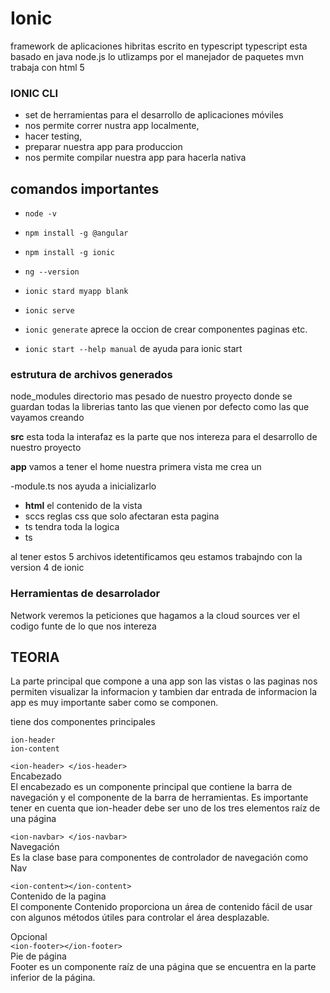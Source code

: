 ﻿# Ionic
framework de aplicaciones hibritas escrito en typescript
typescript esta basado en java
node.js lo utlizamps por el manejador de paquetes mvn
trabaja con html 5

### IONIC CLI 
 - set de herramientas para el desarrollo de aplicaciones móviles
 -  nos permite correr nustra app localmente, 
 -  hacer testing, 
 - preparar nuestra app para produccion
 -  nos permite compilar nuestra app para hacerla nativa
 
## comandos importantes

 - `node -v`
   
 -     npm install -g @angular
    
 -     npm install -g ionic
   
 -     ng --version
   
 -     ionic stard myapp blank
   
 -    `ionic serve`

 - `ionic generate` aprece la occion de crear componentes paginas etc.
 - `ionic start --help manual` de ayuda para ionic start
### estrutura de archivos generados
node_modules directorio mas pesado de nuestro proyecto donde se guardan todas la librerias tanto las que vienen por defecto como las que vayamos creando

**src**  esta toda la interafaz es la parte que nos intereza para el desarrollo de nuestro proyecto

 **app** vamos a tener el  home nuestra primera vista me crea un 

 -module.ts nos ayuda a inicializarlo   
 - **html** el contenido de la vista
 - sccs  reglas css que solo afectaran esta pagina
 - ts tendra toda la logica
 - ts

al tener estos 5 archivos idetentificamos qeu estamos trabajndo con la version 4 de ionic
### Herramientas de desarrolador 
Network veremos la peticiones que hagamos a la cloud
sources ver el codigo funte de lo que nos intereza
## TEORIA
La parte principal que compone a una app son las vistas o las paginas nos permiten visualizar la informacion y tambien dar entrada de informacion la app es muy importante saber como se componen.

tiene  dos componentes principales 

    ion-header
    ion-content
`<ion-header> </ios-header>`  
Encabezado  
El encabezado es un componente principal que contiene la barra de navegación y el componente de la barra de herramientas. Es importante tener en cuenta que ion-header debe ser uno de los tres elementos raíz de una página

`<ion-navbar> </ios-navbar>`  
Navegación  
Es la clase base para componentes de controlador de navegación como Nav

`<ion-content></ion-content>`  
Contenido de la pagina  
El componente Contenido proporciona un área de contenido fácil de usar con algunos métodos útiles para controlar el área desplazable.

Opcional  
`<ion-footer></ion-footer>`  
Pie de página  
Footer es un componente raíz de una página que se encuentra en la parte inferior de la página.

